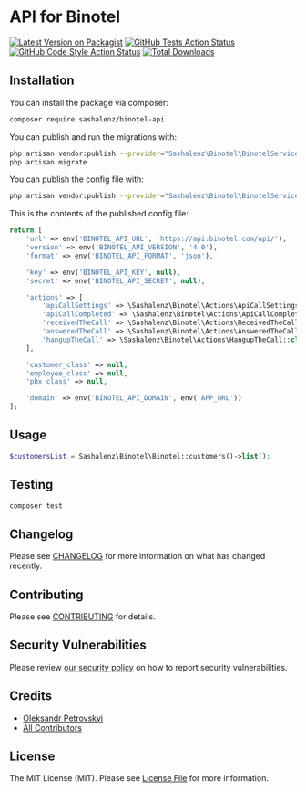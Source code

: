 # API for Binotel

[![Latest Version on Packagist](https://img.shields.io/packagist/v/sashalenz/binotel-api.svg?style=flat-square)](https://packagist.org/packages/sashalenz/binotel-api)
[![GitHub Tests Action Status](https://img.shields.io/github/workflow/status/sashalenz/binotel-api/run-tests?label=tests)](https://github.com/sashalenz/binotel-api/actions?query=workflow%3ATests+branch%3Amaster)
[![GitHub Code Style Action Status](https://img.shields.io/github/workflow/status/sashalenz/binotel-api/Check%20&%20fix%20styling?label=code%20style)](https://github.com/sashalenz/binotel-api/actions?query=workflow%3A"Check+%26+fix+styling"+branch%3Amaster)
[![Total Downloads](https://img.shields.io/packagist/dt/sashalenz/binotel-api.svg?style=flat-square)](https://packagist.org/packages/sashalenz/binotel-api)

## Installation

You can install the package via composer:

```bash
composer require sashalenz/binotel-api
```

You can publish and run the migrations with:

```bash
php artisan vendor:publish --provider="Sashalenz\Binotel\BinotelServiceProvider" --tag="binotel-api-migrations"
php artisan migrate
```

You can publish the config file with:
```bash
php artisan vendor:publish --provider="Sashalenz\Binotel\BinotelServiceProvider" --tag="binotel-api-config"
```

This is the contents of the published config file:

```php
return [
    'url' => env('BINOTEL_API_URL', 'https://api.binotel.com/api/'),
    'version' => env('BINOTEL_API_VERSION', '4.0'),
    'format' => env('BINOTEL_API_FORMAT', 'json'),

    'key' => env('BINOTEL_API_KEY', null),
    'secret' => env('BINOTEL_API_SECRET', null),

    'actions' => [
        'apiCallSettings' => \Sashalenz\Binotel\Actions\ApiCallSettings::class,
        'apiCallCompleted' => \Sashalenz\Binotel\Actions\ApiCallCompleted::class,
        'receivedTheCall' => \Sashalenz\Binotel\Actions\ReceivedTheCall::class,
        'answeredTheCall' => \Sashalenz\Binotel\Actions\AnsweredTheCall::class,
        'hangupTheCall' => \Sashalenz\Binotel\Actions\HangupTheCall::class
    ],

    'customer_class' => null,
    'employee_class' => null,
    'pbx_class' => null,

    'domain' => env('BINOTEL_API_DOMAIN', env('APP_URL'))
];
```

## Usage

```php
$customersList = Sashalenz\Binotel\Binotel::customers()->list();
```

## Testing

```bash
composer test
```

## Changelog

Please see [CHANGELOG](CHANGELOG.md) for more information on what has changed recently.

## Contributing

Please see [CONTRIBUTING](.github/CONTRIBUTING.md) for details.

## Security Vulnerabilities

Please review [our security policy](../../security/policy) on how to report security vulnerabilities.

## Credits

- [Oleksandr Petrovskyi](https://github.com/sashalenz)
- [All Contributors](../../contributors)

## License

The MIT License (MIT). Please see [License File](LICENSE.md) for more information.
